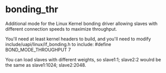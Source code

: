 bonding_thr
===========

Additional mode for the Linux Kernel bonding driver allowing slaves with different connection speeds to maximize throughput.

You'll need at least kernel headers to build, and you'll need to modify include/uapi/linux/if_bonding.h to include: 
#define BOND_MODE_THROUGHPUT    7

You can load slaves with different weights, so slave1:1; slave2:2 woulrd be the same as slave1:1024; slave2:2048.

